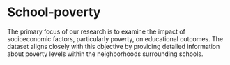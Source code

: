 # School-poverty
The primary focus of our research is to examine the impact of socioeconomic factors, particularly poverty, on educational outcomes. The dataset aligns closely with this objective by providing detailed information about poverty levels within the neighborhoods surrounding schools. 
